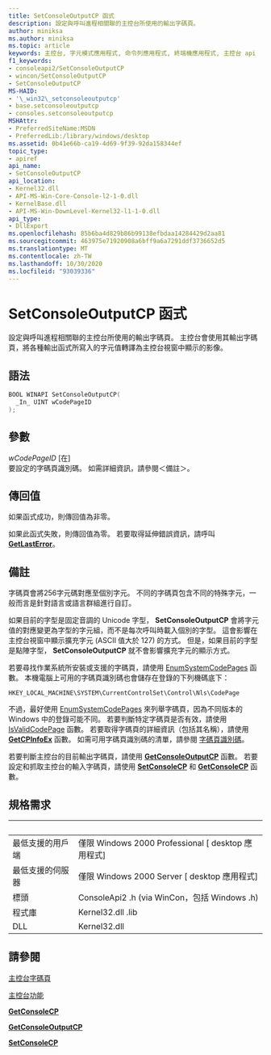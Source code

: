 ```yaml
---
title: SetConsoleOutputCP 函式
description: 設定與呼叫進程相關聯的主控台所使用的輸出字碼頁。
author: miniksa
ms.author: miniksa
ms.topic: article
keywords: 主控台, 字元模式應用程式, 命令列應用程式, 終端機應用程式, 主控台 api
f1_keywords:
- consoleapi2/SetConsoleOutputCP
- wincon/SetConsoleOutputCP
- SetConsoleOutputCP
MS-HAID:
- '\_win32\_setconsoleoutputcp'
- base.setconsoleoutputcp
- consoles.setconsoleoutputcp
MSHAttr:
- PreferredSiteName:MSDN
- PreferredLib:/library/windows/desktop
ms.assetid: 0b41e66b-ca19-4d69-9f39-92da158344ef
topic_type:
- apiref
api_name:
- SetConsoleOutputCP
api_location:
- Kernel32.dll
- API-MS-Win-Core-Console-l2-1-0.dll
- KernelBase.dll
- API-MS-Win-DownLevel-Kernel32-l1-1-0.dll
api_type:
- DllExport
ms.openlocfilehash: 85b6ba4d829b86b99138efbdaa14284429d2aa81
ms.sourcegitcommit: 463975e71920908a6bff9a6a7291ddf3736652d5
ms.translationtype: MT
ms.contentlocale: zh-TW
ms.lasthandoff: 10/30/2020
ms.locfileid: "93039336"
---
```

# <a name="setconsoleoutputcp-function"></a>SetConsoleOutputCP 函式

設定與呼叫進程相關聯的主控台所使用的輸出字碼頁。 主控台會使用其輸出字碼頁，將各種輸出函式所寫入的字元值轉譯為主控台視窗中顯示的影像。

## <a name="syntax"></a>語法

```C
BOOL WINAPI SetConsoleOutputCP(
  _In_ UINT wCodePageID
);
```

## <a name="parameters"></a>參數

*wCodePageID* \[在\]  
要設定的字碼頁識別碼。 如需詳細資訊，請參閱＜備註＞。

## <a name="return-value"></a>傳回值

如果函式成功，則傳回值為非零。

如果此函式失敗，則傳回值為零。 若要取得延伸錯誤資訊，請呼叫 [**GetLastError**](https://msdn.microsoft.com/library/windows/desktop/ms679360)。

## <a name="remarks"></a>備註

字碼頁會將256字元碼對應至個別字元。 不同的字碼頁包含不同的特殊字元，一般而言是針對語言或語言群組進行自訂。

如果目前的字型是固定音調的 Unicode 字型， **SetConsoleOutputCP** 會將字元值的對應變更為字型的字元組，而不是每次呼叫時載入個別的字型。 這會影響在主控台視窗中顯示擴充字元 (ASCII 值大於 127) 的方式。 但是，如果目前的字型是點陣字型， **SetConsoleOutputCP** 就不會影響擴充字元的顯示方式。

若要尋找作業系統所安裝或支援的字碼頁，請使用 [EnumSystemCodePages](https://go.microsoft.com/fwlink/p/?linkid=178051) 函數。 本機電腦上可用的字碼頁識別碼也會儲存在登錄的下列機碼底下：

`HKEY_LOCAL_MACHINE\SYSTEM\CurrentControlSet\Control\Nls\CodePage`

不過，最好使用 [EnumSystemCodePages](https://go.microsoft.com/fwlink/p/?linkid=178051) 來列舉字碼頁，因為不同版本的 Windows 中的登錄可能不同。
若要判斷特定字碼頁是否有效，請使用 [IsValidCodePage](https://go.microsoft.com/fwlink/p/?linkid=178053) 函數。 若要取得字碼頁的詳細資訊（包括其名稱），請使用 [**GetCPInfoEx**](https://msdn.microsoft.com/library/windows/desktop/dd318081) 函數。 如需可用字碼頁識別碼的清單，請參閱 [字碼頁識別碼](https://msdn.microsoft.com/library/windows/desktop/dd317756)。

若要判斷主控台的目前輸出字碼頁，請使用 [**GetConsoleOutputCP**](getconsoleoutputcp.md) 函數。 若要設定和抓取主控台的輸入字碼頁，請使用 [**SetConsoleCP**](setconsolecp.md) 和 [**GetConsoleCP**](getconsolecp.md) 函數。

## <a name="requirements"></a>規格需求

| &nbsp; | &nbsp; |
|-|-|
| 最低支援的用戶端 | 僅限 Windows 2000 Professional \[ desktop 應用程式\] |
| 最低支援的伺服器 | 僅限 Windows 2000 Server \[ desktop 應用程式\] |
| 標頭 | ConsoleApi2 .h (via WinCon，包括 Windows .h)  |
| 程式庫 | Kernel32.dll .lib |
| DLL | Kernel32.dll |

## <a name="see-also"></a>請參閱

[主控台字碼頁](console-code-pages.md)

[主控台功能](console-functions.md)

[**GetConsoleCP**](getconsolecp.md)

[**GetConsoleOutputCP**](getconsoleoutputcp.md)

[**SetConsoleCP**](setconsolecp.md)
